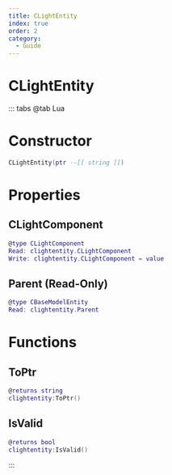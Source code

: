 ```yaml
---
title: CLightEntity
index: true
order: 2
category:
  - Guide
---
```


# CLightEntity

::: tabs
@tab Lua
# Constructor
```lua
CLightEntity(ptr --[[ string ]])
```
# Properties
## CLightComponent 
```lua
@type CLightComponent
Read: clightentity.CLightComponent
Write: clightentity.CLightComponent = value
```
## Parent (Read-Only)
```lua
@type CBaseModelEntity
Read: clightentity.Parent
```
# Functions
## ToPtr
```lua
@returns string
clightentity:ToPtr()
```
## IsValid
```lua
@returns bool
clightentity:IsValid()
```

:::